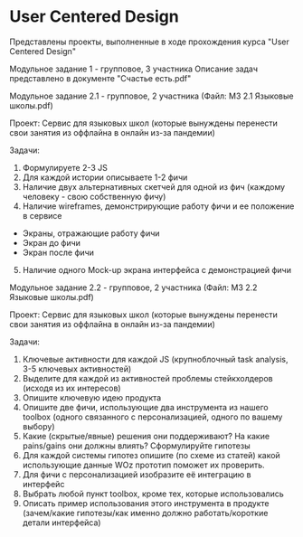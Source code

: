 # User Centered Design
Представлены проекты, выполненные в ходе прохождения курса "User Centered Design"

Модульное задание 1 - групповое, 3 участника
Описание задач представлено в документе "Счастье есть.pdf"


Модульное задание 2.1  - групповое, 2 участника (Файл: МЗ 2.1 Языковые школы.pdf)

Проект: Сервис для языковых школ (которые вынуждены перенести свои занятия из оффлайна в онлайн из-за пандемии)

Задачи:
1. Формулируете 2-3 JS 
2. Для каждой истории описываете 1-2 фичи
3. Наличие двух альтернативных скетчей для одной из фич (каждому человеку - свою собственную фичу)
4. Наличие wireframes, демонстрирующие работу фичи и ее положение в сервисе
* Экраны, отражающие работу фичи
* Экран до фичи
* Экран после фичи
5. Наличие одного Mock-up экрана интерфейса с демонстрацией фичи

Модульное задание 2.2  - групповое, 2 участника (Файл: МЗ 2.2 Языковые школы.pdf)

Проект: Сервис для языковых школ (которые вынуждены перенести свои занятия из оффлайна в онлайн из-за пандемии)

Задачи:
1. Ключевые активности для каждой JS (крупноблочный task analysis, 3-5 ключевых активностей)
2. Выделите для каждой из активностей проблемы стейкхолдеров (исходя из их интересов)
3. Опишите ключевую идею продукта
4. Опишите две фичи, использующие два инструмента из нашего toolbox (одного связанного с персонализацией, одного по вашему выбору)
5. Какие (скрытые/явные) решения они поддерживают? На какие pains/gains они должны влиять? Сформулируйте гипотезы
6. Для каждой системы гипотез опишите (по схеме из статей) какой использующие данные WOz прототип поможет их проверить.
7. Для фичи с персонализацией изобразите её интеграцию в интерфейс
8. Выбрать любой пункт toolbox, кроме тех, которые использовались
9. Описать пример использования этого инструмента в продукте (зачем/какие гипотезы/как именно должно работать/короткие детали интерфейса)
